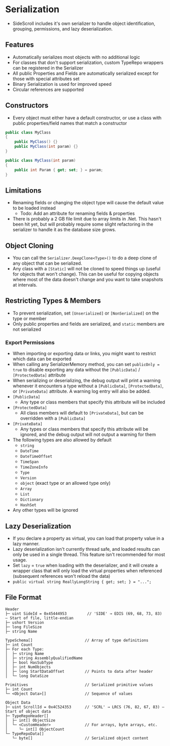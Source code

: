 # Serialization

- SideScroll includes it's own serializer to handle object identification, grouping, permissions, and lazy deserialization.

## Features

- Automatically serializes most objects with no additional logic
- For classes that don't support serialization, custom TypeRepo wrappers can be registered in the Serializer
- All public Properties and Fields are automatically serialized except for those with special attributes set
- Binary Serialization is used for improved speed
- Circular references are supported
  
## Constructors

- Every object must either have a default constructor, or use a class with public properties/field names that match a constructor
```csharp
public class MyClass
{
    public MyClass() {}
    public MyClass(int param) {}
}

public class MyClass(int param)
{
    public int Param { get; set; } = param;
}
```

## Limitations

- Renaming fields or changing the object type will cause the default value to be loaded instead
  - Todo: Add an attribute for renaming fields & properties
- There is probably a 2 GB file limit due to array limits in .Net. This hasn't been hit yet, but will probably require some slight refactoring in the serializer to handle it as the database size grows.

## Object Cloning

- You can call the `Serializer.DeepClone<Type>()` to do a deep clone of any object that can be serialized.
- Any class with a `[Static]` will not be cloned to speed things up (useful for objects that won't change). This can be useful for copying objects where most of the data doesn't change and you want to take snapshots at intervals.

## Restricting Types & Members

- To prevent serialization, set `[Unserialized]` or `[NonSerialized]` on the type or member
- Only public properties and fields are serialized, and `static` members are not serialized

### Export Permissions

- When importing or exporting data or links, you might want to restrict which data can be exported
- When calling any SerializerMemory method, you can set `publicOnly = true` to disable exporting any data without the `[PublicData]` / `[ProtectedData]` attribute
- When serializing or deserializing, the debug output will print a warning whenever it encounters a type without a `[PublicData]`, `[ProtectedData]`, or `[PrivateData]` attribute. A warning log entry will also be added.
- `[PublicData]`
  - Any type or class members that specify this attribute will be included
- `[ProtectedData]`
  - All class members will default to `[PrivateData]`, but can be overridden with a `[PublicData]`
- `[PrivateData]`
  - Any types or class members that specify this attribute will be ignored, and the debug output will not output a warning for them
- The following types are also allowed by default
  - `string`
  - `DateTime`
  - `DateTimeOffset`
  - `TimeSpan`
  - `TimeZoneInfo`
  - `Type`
  - `Version`
  - `object` (exact type or an allowed type only)
  - `Array`
  - `List`
  - `Dictionary`
  - `HashSet`
- Any other types will be ignored

## Lazy Deserialization

- If you declare a property as virtual, you can load that property value in a lazy manner.
- Lazy deserialization isn't currently thread safe, and loaded results can only be used in a single thread. This feature isn't recommended for most usage.
- Set `lazy` = `true` when loading with the deserializer, and it will create a wrapper class that will only load the virtual properties when referenced (subsequent references won't reload the data)
- `public virtual string ReallyLongString { get; set; } = "...";`

## File Format

```
Header
├─ uint SideId = 0x45444953         // 'SIDE' → EDIS (69, 68, 73, 83) — Start of file, little-endian
├─ ushort Version
├─ long FileSize
├─ string Name

TypeSchema[]                       // Array of type definitions
├─ int Count
├─ For each Type:
│  ├─ string Name
│  ├─ string AssemblyQualifiedName
│  ├─ bool HasSubType
│  ├─ int NumObjects
│  ├─ long StartDataOffset         // Points to data after header
│  └─ long DataSize

Primitives                         // Serialized primitive values
├─ int Count
└─ <Object Data>[]                 // Sequence of values

Object Data
├─ uint ScrollId = 0x4C524353      // 'SCRL' → LRCS (76, 82, 67, 83) — Start of object data
├─ TypeRepoHeader[]
│  ├─ int[] ObjectSize
│  └─ <CustomHeader>               // For arrays, byte arrays, etc.
│     └─ int[] ObjectCount
└─ TypeRepoData[]
   └─ byte[]                       // Serialized object content
```